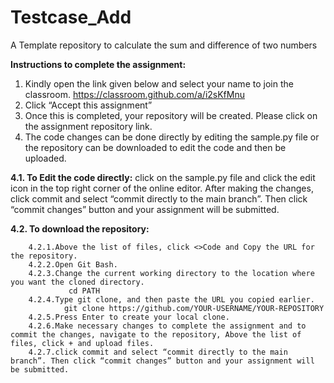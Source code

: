 # Testcase_Add
A Template repository to calculate the sum and difference of two numbers

**Instructions to complete the assignment:**

1.	Kindly open the link given below and select your name to join the classroom.
https://classroom.github.com/a/i2sKfMnu
2.	Click “Accept this assignment”
3.	Once this is completed, your repository will be created. Please click on the assignment repository link.
4.	The code changes can be done directly by editing the sample.py file or the repository can be downloaded to edit the code and then be uploaded.
   
   **4.1.	To Edit the code directly:** click on the sample.py file and click the edit icon in the top right corner of the online editor. After making the changes, click commit and select “commit directly to the main branch”. Then click “commit changes” button and your assignment will be submitted.
  
   **4.2.	To download the repository:**
   
        4.2.1.Above the list of files, click <>Code and Copy the URL for the repository. 
        4.2.2.Open Git Bash.
        4.2.3.Change the current working directory to the location where you want the cloned directory.
                 cd PATH 
        4.2.4.Type git clone, and then paste the URL you copied earlier.
                git clone https://github.com/YOUR-USERNAME/YOUR-REPOSITORY
        4.2.5.Press Enter to create your local clone.
        4.2.6.Make necessary changes to complete the assignment and to commit the changes, navigate to the repository, Above the list of files, click + and upload files.
        4.2.7.click commit and select “commit directly to the main branch”. Then click “commit changes” button and your assignment will be submitted.
